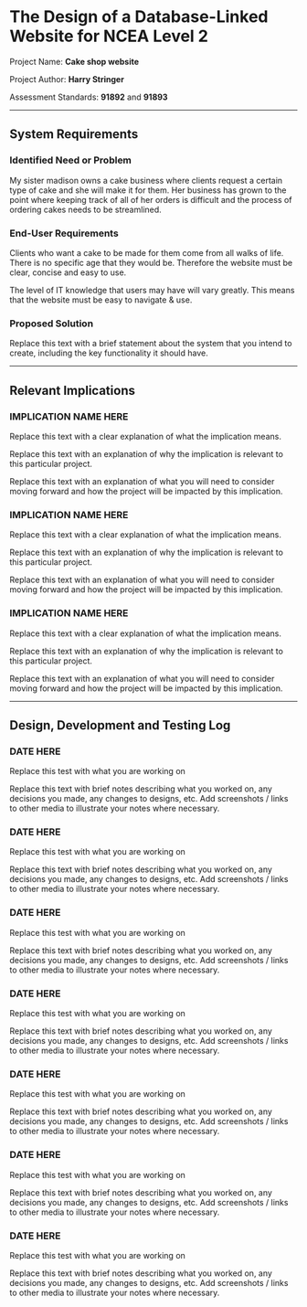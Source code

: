 # The Design of a Database-Linked Website for NCEA Level 2

Project Name: **Cake shop website**

Project Author: **Harry Stringer**

Assessment Standards: **91892** and **91893**


-------------------------------------------------

## System Requirements

### Identified Need or Problem

My sister madison owns a cake business where clients request a certain type of cake and she will make it for them. Her business has grown to the point where keeping track of all of her orders is difficult and the process of ordering cakes needs to be streamlined.

### End-User Requirements

Clients who want a cake to be made for them come from all walks of life. There is no specific age that they would be. Therefore the website must be clear, concise and easy to use.

The level of IT knowledge that users may have will vary greatly. This means that the website must be easy to navigate & use.

### Proposed Solution

Replace this text with a brief statement about the system that you intend to create, including the key functionality it should have.


-------------------------------------------------

## Relevant Implications

### IMPLICATION NAME HERE

Replace this text with a clear explanation of what the implication means.

Replace this text with an explanation of why the implication is relevant to this particular project.

Replace this text with an explanation of what you will need to consider moving forward and how the project will be impacted by this implication.

### IMPLICATION NAME HERE

Replace this text with a clear explanation of what the implication means.

Replace this text with an explanation of why the implication is relevant to this particular project.

Replace this text with an explanation of what you will need to consider moving forward and how the project will be impacted by this implication.

### IMPLICATION NAME HERE

Replace this text with a clear explanation of what the implication means.

Replace this text with an explanation of why the implication is relevant to this particular project.

Replace this text with an explanation of what you will need to consider moving forward and how the project will be impacted by this implication.


-------------------------------------------------

## Design, Development and Testing Log

### DATE HERE

Replace this test with what you are working on

Replace this text with brief notes describing what you worked on, any decisions you made, any changes to designs, etc. Add screenshots / links to other media to illustrate your notes where necessary.

### DATE HERE

Replace this test with what you are working on

Replace this text with brief notes describing what you worked on, any decisions you made, any changes to designs, etc. Add screenshots / links to other media to illustrate your notes where necessary.

### DATE HERE

Replace this test with what you are working on

Replace this text with brief notes describing what you worked on, any decisions you made, any changes to designs, etc. Add screenshots / links to other media to illustrate your notes where necessary.

### DATE HERE

Replace this test with what you are working on

Replace this text with brief notes describing what you worked on, any decisions you made, any changes to designs, etc. Add screenshots / links to other media to illustrate your notes where necessary.

### DATE HERE

Replace this test with what you are working on

Replace this text with brief notes describing what you worked on, any decisions you made, any changes to designs, etc. Add screenshots / links to other media to illustrate your notes where necessary.

### DATE HERE

Replace this test with what you are working on

Replace this text with brief notes describing what you worked on, any decisions you made, any changes to designs, etc. Add screenshots / links to other media to illustrate your notes where necessary.

### DATE HERE

Replace this test with what you are working on

Replace this text with brief notes describing what you worked on, any decisions you made, any changes to designs, etc. Add screenshots / links to other media to illustrate your notes where necessary.